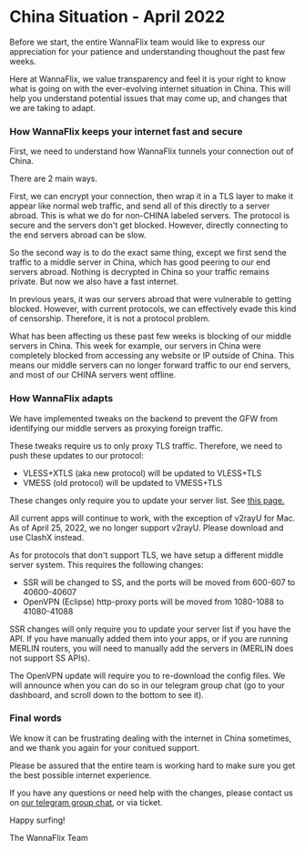 # China Situation - April 2022

Before we start, the entire WannaFlix team would like to express our appreciation for your patience and understanding thoughout the past few weeks.&#x20;

Here at WannaFlix, we value transparency and feel it is your right to know what is going on with the ever-evolving internet situation in China. This will help you understand potential issues that may come up, and changes that we are taking to adapt.

### How WannaFlix keeps your internet fast and secure

First, we need to understand how WannaFlix tunnels your connection out of China.

There are 2 main ways.&#x20;

First, we can encrypt your connection, then wrap it in a TLS layer to make it appear like normal web traffic, and send all of this directly to a server abroad. This is what we do for non-CHINA labeled servers. The protocol is secure and the servers don't get blocked. However, directly connecting to the end servers abroad can be slow.

So the second way is to do the exact same thing, except we first send the traffic to a middle server in China, which has good peering to our end servers abroad. Nothing is decrypted in China so your traffic remains private. But now we also have a fast internet.&#x20;

In previous years, it was our servers abroad that were vulnerable to getting blocked. However, with current protocols, we can effectively evade this kind of censorship. Therefore, it is not a protocol problem.&#x20;

What has been affecting us these past few weeks is blocking of our middle servers in China. This week for example, our servers in China were completely blocked from accessing any website or IP outside of China. This means our middle servers can no longer forward traffic to our end servers, and most of our CHINA servers went offline.

### How WannaFlix adapts

We have implemented tweaks on the backend to prevent the GFW from identifying our middle servers as proxying foreign traffic.&#x20;

These tweaks require us to only proxy TLS traffic. Therefore, we need to push these updates to our protocol:

* VLESS+XTLS (aka new protocol) will be updated to VLESS+TLS
* VMESS (old protocol) will be updated to VMESS+TLS&#x20;

These changes only require you to update your server list. See [this page.](../faq/updating-the-server-list.md)

All current apps will continue to work, with the exception of v2rayU for Mac. As of April 25, 2022, we no longer support v2rayU. Please download and use ClashX instead.

As for protocols that don't support TLS, we have setup a different middle server system. This requires the following changes:

* SSR will be changed to SS, and the ports will be moved from 600-607 to 40600-40607
* OpenVPN (Eclipse) http-proxy ports will be moved from 1080-1088 to 41080-41088

SSR changes will only require you to update your server list if you have the API. If you have manually added them into your apps, or if you are running MERLIN routers, you will need to manually add the servers in (MERLIN does not support SS APIs).

The OpenVPN update will require you to re-download the config files. We will announce when you can do so in our telegram group chat (go to your dashboard, and scroll down to the bottom to see it).&#x20;

### Final words

We know it can be frustrating dealing with the internet in China sometimes, and we thank you again for your conitued support.

Please be assured that the entire team is working hard to make sure you get the best possible internet experience.&#x20;

If you have any questions or need help with the changes, please contact us on [our telegram group chat](https://t.me/wannaflixvpn), or via ticket.

Happy surfing!

The WannaFlix Team











